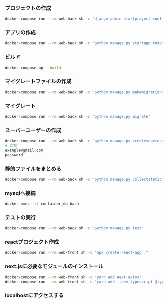 
### プロジェクトの作成
```sh
docker-compose run --rm web-back sh -c "django-admin startproject config ."
```

### アプリの作成
```sh
docker-compose run --rm web-back sh -c "python manage.py startapp todo"
```

### ビルド
```sh
docker-compose up --build
```

### マイグレートファイルの作成
```sh
docker-compose run --rm web-back sh -c "python manage.py makemigrations"
```

### マイグレート
```sh
docker-compose run --rm web-back sh -c "python manage.py migrate"
```

### スーパーユーザーの作成
```sh
docker-compose run --rm web-back sh -c "python manage.py createsuperuser"
# 初期
example@gmail.com
password
```

### 静的ファイルをまとめる
```sh
docker-compose run --rm web-back sh -c "python manage.py collectstatic"
```

### mysqlへ接続
```sh
docker exec -it container_db bash
```

### テストの実行
```sh
docker-compose run --rm web-back sh -c "python manage.py test"
```

### reactプロジェクト作成
```sh
docker-compose run --rm web-front sh -c "npx create-react-app ."
```

### next.jsに必要なモジュールのインストール
```sh
docker-compose run --rm web-front sh -c "yarn add next axios"
docker-compose run --rm web-front sh -c "yarn add --dev typescript @types/react"
```

### localhostにアクセスする

